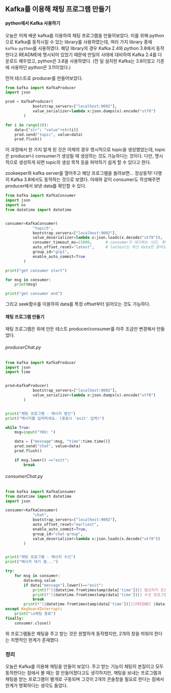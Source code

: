 ## Kafka를 이용해 채팅 프로그램 만들기

#### python에서 Kafka 사용하기

오늘은 어제 배운 kafka를 이용하여 채팅 프로그램을 만들어보았다. 이를 위해 python으로 Kafka를 동작시킬 수 있는 library를 사용하였는데, 여러 가지 library 중에 `kafka-python`를 사용하였다. 해당 library의 경우 Kafka 2.4와 python 3.8에서 동작한다고 README에 명시되어 있었기 때문에 만일의 사태에 대비하여 Kafka 2.4를 다운로드 해두었고, python은 3.8을 사용하였다. (전 일 설치한 Kafka는 3.8이었고 기존에 사용하던 python은 3.11이었다.)

먼저 테스트로 producer를 만들어보았다.
```python
from kafka import KafkaProducer
import json

prod = KafkaProducer(
            bootstrap_servers=["localhost:9092"],
            value_serializer=lambda x:json.dumps(x).encode("utf8")
        )

for i in range(10):
    data={"str": "value"+str(i)}
    prod.send("topic", value=data)
    prod.flush()
```
이 과정에서 한 가지 알게 된 것은 어제의 경우 명시적으로 topic을 생성했었는데, topic은 producer나 consumer가 생성될 때 생성하는 것도 가능하다는 것이다. 다만, 명시적으로 생성하게 되면 topic의 생성 목적 등을 파악하기 쉽게 할 수 있다고 한다. 

zookeeper와 kafka server를 열어주고 해당 프로그램을 돌려보면... 정상동작! 다행히 Kafka 3.8에서도 동작하는 것으로 보였다. 아래와 같이 consumer도 작성해주면 producer에서 보낸 data를 확인할 수 있다.
```python
from kafka import KafkaConsumer
import json
import os
from datetime import datetime


consumer=KafkaConsumer(
            "topic5",
            bootstrap_servers=["localhost:9092"],
            value_deserializer=lambda x:json.loads(x.decode("utf8")),
            consumer_timeout_ms=15000,      # consumer가 대기하는 시간, 현재 설정에 따르면 15초 동안 producer가 데이터를 보내지 않으면 consumer가 종료됨.
            auto_offset_reset="latest",     # lastest는 최신 data만 읽어오며, earliest는 과거 data를 전부 읽어옴
            group_id="grp1",
            enable_auto_commit=True
        )

print("get consumer start")

for msg in consumer:
    print(msg)

print("get consumer end")
```
그리고 seek함수를 이용하여 data를 특정 offset부터 읽어오는 것도 가능하다.

#### 채팅 프로그램 만들기

채팅 프로그램은 위에 만든 테스트 producer/consumer를 아주 조금만 변경해서 만들었다.

###### producerChat.py
```python
from kafka import KafkaProducer
import json
import time


prod=KafkaProducer(
            bootstrap_servers=["localhost:9092"],
            value_serializer=lambda x:json.dumps(x).encode("utf8")
        )


print("채팅 프로그램 - 메시지 발신")
print("메시지를 입력하세요. (종료시 'exit' 입력)")

while True:
    msg=input("YOU: ")

    data = {"message":msg, "time":time.time()}
    prod.send("chat", value=data)
    prod.flush()

    if msg.lower() =="exit":
        break
```
###### consumerChat.py
```python
from kafka import KafkaConsumer
from datetime import datetime
import json

consumer=KafkaConsumer(
            "chat",
            bootstrap_servers=["localhost:9092"],
            auto_offset_reset="earliest",
            enable_auto_commit=True,
            group_id="chat-group",
            value_deserializer=lambda x:json.loads(x.decode("utf8"))
        )


print("채팅 프로그램 - 메시지 수신")
print("메시지 대기 중...")

try:
    for msg in consumer:
        data=msg.value
        if data["message"].lower()=="exit":
            print(f"[{datetime.fromtimestamp(data['time'])}] 발신자가 프로그램을 종료하였습니다.")
            print(f"[{datetime.fromtimestamp(data['time'])}] 수신 프로그램을 종료합니다.")
            break
        print(f"[{datetime.fromtimestamp(data['time'])}][FRIEND] {data['message']}")
except KeyboardInterrupt:
    print("\n채팅 종료")
finally:
    consumer.close()
```
위 프로그램들은 채팅을 주고 받는 것은 원할하게 동작했지만, 2개의 창을 띄워야 한다는 치명적인 한계가 존재했다. 

### 정리

오늘은 Kafka를 이용해 채팅을 만들어 보았다. 주고 받는 기능이 채팅의 본질이고 모두 동작한다는 점에서 볼 때는 잘 만들어졌다고도 생각하지만, 채팅을 보내는 프로그램과 채팅을 받는 프로그램이 별개로 구동되며 그것이 2개의 콘솔창을 필요로 한다는 점에서 한계가 명확하다는 생각도 들었다. 
